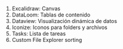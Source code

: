 1. Excalidraw: Canvas
2. DataLoom: Tablas de contenido
3. Dataview: Visualización dinámica de datos
4. Iconize: Iconos para folders y archivos
5. Tasks: Lista de tareas
6. Custom File Explorer sorting